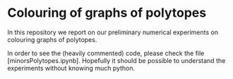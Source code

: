 # Colouring of graphs of polytopes

In this repository we report on our preliminary numerical experiments on colouring graphs of polytopes.

In order to see the (heavily commented) code, please check the file [minorsPolytopes.ipynb]. Hopefully it should be possible to understand the experiments without knowing much python.

